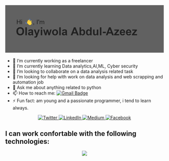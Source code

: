 <img src="https://github.com/lacklux/lacklux/blob/main/header.png">

- 🔭 I’m currently working as a freelancer
- 🌱 I’m currently learning Data analytics,AI,ML, Cyber security 
- 👯 I’m looking to collaborate on a data analysis related task
- 🤔 I’m looking for help with work on data analysis  and web scrapping and automation job
- 💬 Ask me about anything related to python
- 📫 How to reach me: [![Gmail Badge](https://img.shields.io/badge/-lacklux-c14438?style=social&logo=Gmail&logoColor=red&link=mailto:lacklux35@gmail.com)](mailto:lacklux35@gmail.com) 
- ⚡ Fun fact: am young and a passionate programmer, i tend to learn always.

<p align="center">
  <a href="https://twitter.com/AzDeveloper1" target="_blank">
    <img src="https://img.shields.io/badge/twitter-%231DA1F2.svg?&style=for-the-badge&logo=twitter&logoColor=white&color=071A2C" alt="Twitter"/>
  </a>
  <a href="https://www.linkedin.com/in/azeez-olayiwola-b057031b9" target="_blank">
    <img src="https://img.shields.io/badge/linkedin-%230077B5.svg?&style=for-the-badge&logo=linkedin&logoColor=white&color=071A2C" alt="LinkedIn"/>
  </a>
 
  <a href="https://medium.com/@sprydeveloper" target="_blank">
    <img src="https://img.shields.io/badge/medium-%2312100E.svg?&style=for-the-badge&logo=medium&logoColor=white&color=071A2C" alt="Medium"/>
  </a>
  <a href="https://www.facebook.com/azeez.olayiwola.182" target="_blank">
    <img src="https://img.shields.io/badge/facebook-%231877F2.svg?&style=for-the-badge&logo=facebook&logoColor=white&color=071A2C" alt="Facebook"/>
  </a>
    
</p>


## I can work confortable with the following technologies:

<p align="center">
  <a href="https://skillicons.dev">
    <img src="https://skillicons.dev/icons?i=py,js,django,selenium,html,css,mysql,linux,tensorflow" />
  </a>
</p>


<!-- [![My Skills](https://skillicons.dev/icons?i=py,js,html,selenium,django,css,git,linux,mysql,tensorflow&theme=light&perline=5)](https://skillicons.dev) -->

